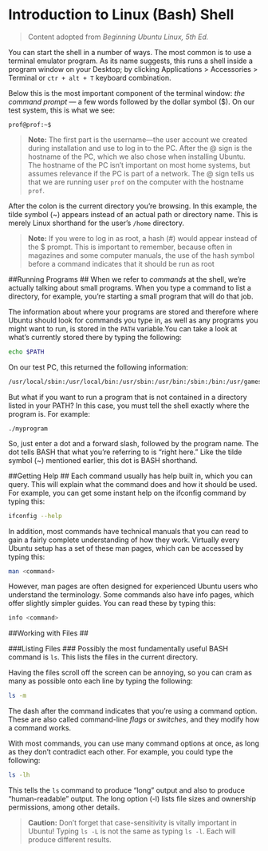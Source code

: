 # Introduction to Linux (Bash) Shell
>Content adopted from *Beginning Ubuntu Linux, 5th Ed.*

You can start the shell in a number of ways. The most common is to use a terminal emulator program. As its name suggests, this runs a shell inside a program window on your Desktop; by clicking Applications > Accessories > Terminal or `ctr + alt + T` keyboard combination.

Below this is the most important component of the terminal window: *the command prompt* — a few words followed by the dollar symbol ($). On our test system, this is what we see:
```
prof@prof:~$
```

>**Note:** The first part is the username—the user account we created during installation and use to log in to the PC. After the @ sign is the hostname of the PC, which we also chose when installing Ubuntu. The hostname of the PC isn’t important on most home systems, but assumes relevance if the PC is part of a network. The @ sign tells us that we are running user `prof` on the computer with the hostname `prof`.

After the colon is the current directory you’re browsing. In this example, the tilde symbol (~) appears instead of an actual path or directory name. This is merely Linux shorthand for the user’s `/home` directory.

>**Note:** If you were to log in as root, a hash (#) would appear instead of the $ prompt. This is important to remember, because often in magazines and some computer manuals, the use of the hash symbol before a command indicates that it should be run as root

##Running Programs ##
When we refer to *commands* at the shell, we’re actually talking about small programs. When you type a command to list a directory, for example, you’re starting a small program that will do that job.

The information about where your programs are stored and therefore where Ubuntu should look for commands you type in, as well as any programs you might want to run, is stored in the `PATH` variable.You can take a look at what’s currently stored there by typing the following:

```bash
echo $PATH
```

On our test PC, this returned the following information:
```bash
/usr/local/sbin:/usr/local/bin:/usr/sbin:/usr/bin:/sbin:/bin:/usr/games:/usr/local/games
```

But what if you want to run a program that is not contained in a directory listed in your PATH? In this case, you must tell the shell exactly where the program is. For example:
```
./myprogram
```
So, just enter a dot and a forward slash, followed by the program name. The dot tells BASH that what you’re referring to is “right here.” Like the tilde symbol (~) mentioned earlier, this dot is BASH
shorthand.

##Getting Help ##
Each command usually has help built in, which you can query. This will explain what the command does and how it should be used. For example, you can get some instant help on the ifconfig command by
typing this:
```bash
ifconfig --help
```
In addition, most commands have technical manuals that you can read to gain a fairly complete understanding of how they work. Virtually every Ubuntu setup has a set of these man pages, which can be accessed by typing this:
```bash
man <command>
```
However, man pages are often designed for experienced Ubuntu users who understand the terminology. Some commands also have info pages, which offer slightly simpler guides. You can read these by typing this:
```bash
info <command>
```

##Working with Files ##

###Listing Files ###
Possibly the most fundamentally useful BASH command is `ls`. This lists the files in the current directory.

Having the files scroll off the screen can be annoying, so you can cram as many as possible onto each line by typing the following:
```bash
ls -m
```

The dash after the command indicates that you’re using a command option. These are also called command-line *flags* or *switches*, and they modify how a command works.

With most commands, you can use many command options at once, as long as they don’t contradict each other. For example, you could type the following:
```bash
ls -lh
```
This tells the `ls` command to produce “long” output and also to produce “human-readable” output. The long option (-l) lists file sizes and ownership permissions, among other details.
>**Caution:** Don’t forget that case-sensitivity is vitally important in Ubuntu! Typing `ls -L` is not the same as typing `ls -l`. Each will produce different results.



